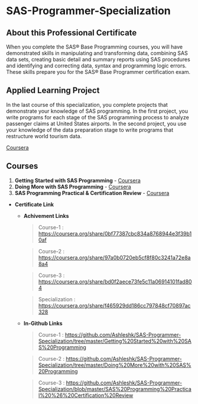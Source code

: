 # SAS-Programmer-Specialization

 ## About this Professional Certificate 
 When you complete the SAS® Base Programming courses, you will have demonstrated skills in manipulating and transforming data, combining SAS data sets, creating basic detail and summary reports using SAS procedures and identifying and correcting data, syntax and programming logic errors. These skills prepare you for the SAS® Base Programmer certification exam.  
 
 ## Applied Learning Project 
 In the last course of this specialization, you complete projects that demonstrate your knowledge of SAS programming. In the first project, you write programs for each stage of the SAS programming process to analyze passenger claims at United States airports. In the second project, you use your knowledge of the data preparation stage to write programs that restructure world tourism data.

<a target="_Blank" href="https://www.coursera.org/professional-certificates/sas-programming?">Coursera</a>

## Courses
1. **Getting Started with SAS Programming** - <a target="_Blank" href="https://www.coursera.org/learn/sas-programming-basics">Coursera</a>
2. **Doing More with SAS Programming** - <a target="_Blank" href="https://www.coursera.org/learn/sas-programming-advanced">Coursera</a>
3. **SAS Programming Practical & Certification Review** - <a target="_Blank" href="https://www.coursera.org/learn/sas-programming-certification-review">Coursera</a>
 
* **Certificate Link**
    * **Achivement Links**
        > Course-1 : https://coursera.org/share/0bf77387cbc834a8768944e3f39b10af

        > Course-2 : https://coursera.org/share/97a0b0720eb5cf8f80c3241a72e8a8a4

        > Course-3 : https://coursera.org/share/bd0f2aece73fe5c11a06914101fad804

        > Specialization : https://coursera.org/share/f465929dd186cc797848cf70897ac328

    * **In-Github Links**
        > Course-1 : https://github.com/Ashleshk/SAS-Programmer-Specialization/tree/master/Getting%20Started%20with%20SAS%20Programming

        > Course-2 : https://github.com/Ashleshk/SAS-Programmer-Specialization/tree/master/Doing%20More%20with%20SAS%20Programming
        
        > Course-3 : https://github.com/Ashleshk/SAS-Programmer-Specialization/blob/master/SAS%20Programming%20Practical%20%26%20Certification%20Review